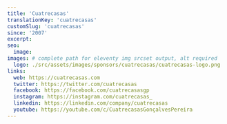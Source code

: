 ```yaml
---
title: 'Cuatrecasas'
translationKey: 'cuatrecasas'
customSlug: 'cuatrecasas'
since: '2007'
excerpt:
seo:
  image:
images: # complete path for eleventy img srcset output, alt required
  logo: ./src/assets/images/sponsors/cuatrecasas/cuatrecasas-logo.png
links:
  web: https://cuatrecasas.com
  twitter: https://twitter.com/cuatrecasas
  facebook: https://facebook.com/cuatrecasasgp
  instagram: https://instagram.com/cuatrecasas_
  linkedin: https://linkedin.com/company/cuatrecasas
  youtube: https://youtube.com/c/CuatrecasasGonçalvesPereira
---
```

